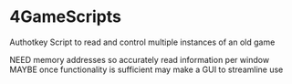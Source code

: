 # 4GameScripts
Authotkey Script to read and control multiple instances of an old game

NEED memory addresses so accurately read information per window<br/>
MAYBE once functionality is sufficient may make a GUI to streamline use<br/>
